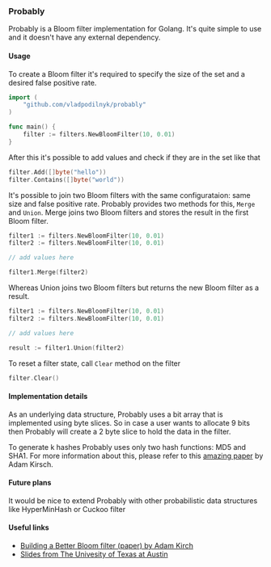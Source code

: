 ### Probably

Probably is a Bloom filter implementation for Golang.
It's quite simple to use and it doesn't have any external dependency.

#### Usage

To create a Bloom filter it's required to specify the size of the set and a desired false
positive rate.

```go
import (
    "github.com/vladpodilnyk/probably"
)

func main() {
    filter := filters.NewBloomFilter(10, 0.01)
}

```
After this it's possible to add values and check if they are in the set like that
```go
filter.Add([]byte("hello"))
filter.Contains([]byte("world"))
```

It's possible to join two Bloom filters with the same configurataion: same size and false positive rate.
Probably provides two methods for this, `Merge` and `Union`.
Merge joins two Bloom filters and stores the result in the first Bloom filter.
```go
filter1 := filters.NewBloomFilter(10, 0.01)
filter2 := filters.NewBloomFilter(10, 0.01)

// add values here

filter1.Merge(filter2)
```
Whereas Union joins two Bloom filters but returns the new Bloom filter as a result.
```go
filter1 := filters.NewBloomFilter(10, 0.01)
filter2 := filters.NewBloomFilter(10, 0.01)

// add values here

result := filter1.Union(filter2)
```
To reset a filter state, call `Clear` method on the filter
```go
filter.Clear()
```

#### Implementation details

As an underlying data structure, Probably uses a bit array that is implemented using
byte slices. So in case a user wants to allocate 9 bits then Probably will create
a 2 byte slice to hold the data in the filter.

To generate k hashes Probably uses only two hash functions: MD5 and SHA1.
For more information about this, please refer to this [amazing paper](https://www.eecs.harvard.edu/~michaelm/postscripts/tr-02-05.pdf) by Adam Kirsch.

#### Future plans
It would be nice to extend Probably with other probabilistic data structures like HyperMinHash or Cuckoo filter

#### Useful links

- [Building a Better Bloom filter (paper) by Adam Kirch](https://www.eecs.harvard.edu/~michaelm/postscripts/tr-02-05.pdf)
- [Slides from The Univesity of Texas at Austin](https://www.cs.utexas.edu/users/lam/396m/slides/Bloom_filters.pdf)
